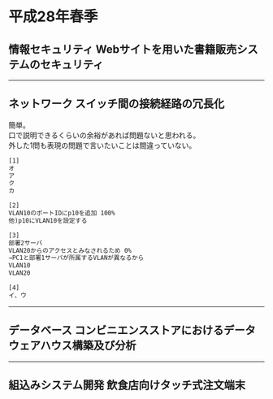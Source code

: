 # 平成28年春季

## 情報セキュリティ Webサイトを用いた書籍販売システムのセキュリティ

---

## ネットワーク スイッチ間の接続経路の冗長化

簡単。  
口で説明できるくらいの余裕があれば問題ないと思われる。  
外した1問も表現の問題で言いたいことは間違っていない。

``` txt : 25分 9/10
[1]
オ
ア
ク
カ

[2]
VLAN10のポートIDにp10を追加 100%
他)p10にVLAN10を設定する

[3]
部署2サーバ
VLAN20からのアクセスとみなされるため 0%
→PC1と部署1サーバが所属するVLANが異なるから
VLAN10
VLAN20

[4]
イ、ウ
```

---

## データベース コンビニエンスストアにおけるデータウェアハウス構築及び分析

---

## 組込みシステム開発 飲食店向けタッチ式注文端末
